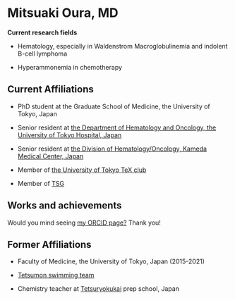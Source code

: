 # Mitsuaki Oura, MD

**Current research fields**

- Hematology, especially in Waldenstrom Macroglobulinemia and indolent B-cell lymphoma

- Hyperammonemia in chemotherapy

## Current Affiliations

- PhD student at the Graduate School of Medicine, the University of Tokyo, Japan

- Senior resident at [the Department of Hematology and Oncology, the University of Tokyo Hospital, Japan](https://www.u-tokyo-hemat.com/)

- Senior resident at [the Division of Hematology/Oncology, Kameda Medical Center, Japan](https://medical.kameda.com/general/medi_services/index_17.html)

- Member of [the University of Tokyo TeX club](https://ut-tex.org/)

- Member of [TSG](https://tsg.ne.jp/)

## Works and achievements

Would you mind seeing [my ORCID page?](https://orcid.org/0000-0002-4907-4647) Thank you!

## Former Affiliations

- Faculty of Medicine, the University of Tokyo, Japan (2015-2021)

- [Tetsumon swimming team](https://tetsumonswim.com/)

- Chemistry teacher at [Tetsuryokukai](https://www.tetsuryokukai.co.jp/) prep school, Japan